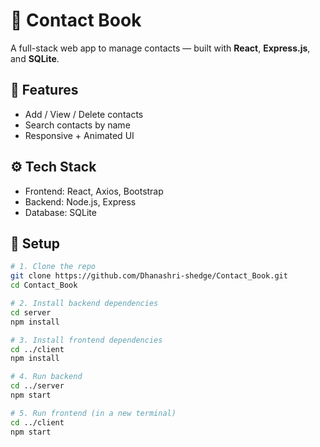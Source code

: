 # 📒 Contact Book

A full-stack web app to manage contacts — built with **React**, **Express.js**, and **SQLite**.

## 🚀 Features
- Add / View / Delete contacts
- Search contacts by name
- Responsive + Animated UI

## ⚙️ Tech Stack
- Frontend: React, Axios, Bootstrap
- Backend: Node.js, Express
- Database: SQLite

## 📁 Setup

```bash
# 1. Clone the repo
git clone https://github.com/Dhanashri-shedge/Contact_Book.git
cd Contact_Book

# 2. Install backend dependencies
cd server
npm install

# 3. Install frontend dependencies
cd ../client
npm install

# 4. Run backend
cd ../server
npm start

# 5. Run frontend (in a new terminal)
cd ../client
npm start
